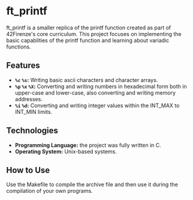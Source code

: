 # ft_printf

ft_printf is a smaller replica of the printf function created as part of 42Firenze's core curriculum. This project focuses on implementing the basic capablities of the printf function and learning about variadic functions.

## Features

- **`%c` `%s`:** Writing basic ascii characters and character arrays.
- **`%p` `%x` `%X`:** Converting and writing numbers in hexadecimal form both in upper-case and lower-case, also converting and writing memory addresses.
- **`%i` `%d`:** Converting and writing integer values within the INT_MAX to INT_MIN limits.

## Technologies

- **Programming Language:** the project was fully written in C.
- **Operating System:** Unix-based systems.

## How to Use

Use the Makefile to compile the archive file and then use it during the compilation of your own programs.
